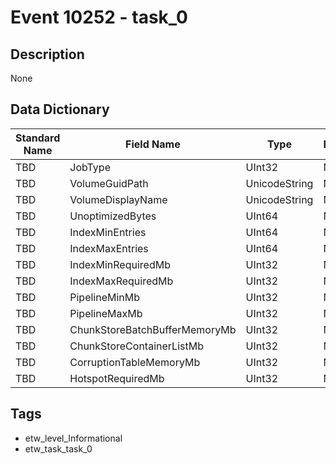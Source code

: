# Event 10252 - task_0

## Description
None

## Data Dictionary
|Standard Name|Field Name|Type|Description|Sample Value|
|---|---|---|---|---|
|TBD|JobType|UInt32|None|`None`|
|TBD|VolumeGuidPath|UnicodeString|None|`None`|
|TBD|VolumeDisplayName|UnicodeString|None|`None`|
|TBD|UnoptimizedBytes|UInt64|None|`None`|
|TBD|IndexMinEntries|UInt64|None|`None`|
|TBD|IndexMaxEntries|UInt64|None|`None`|
|TBD|IndexMinRequiredMb|UInt32|None|`None`|
|TBD|IndexMaxRequiredMb|UInt32|None|`None`|
|TBD|PipelineMinMb|UInt32|None|`None`|
|TBD|PipelineMaxMb|UInt32|None|`None`|
|TBD|ChunkStoreBatchBufferMemoryMb|UInt32|None|`None`|
|TBD|ChunkStoreContainerListMb|UInt32|None|`None`|
|TBD|CorruptionTableMemoryMb|UInt32|None|`None`|
|TBD|HotspotRequiredMb|UInt32|None|`None`|

## Tags
* etw_level_Informational
* etw_task_task_0